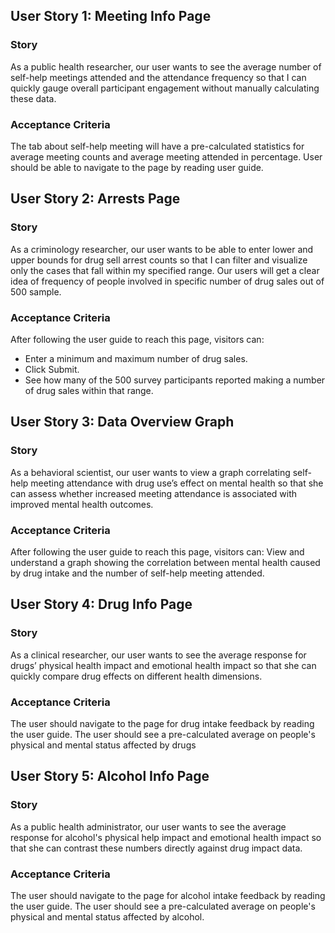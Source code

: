 ## User Story 1: Meeting Info Page
### Story
As a public health researcher, our user wants to see the average number of self-help meetings attended and the attendance frequency so that I can quickly gauge overall participant engagement without manually calculating these data.

### Acceptance Criteria
The tab about self-help meeting will have a pre-calculated statistics for average meeting counts and average meeting attended in percentage. User should be able to navigate to the page by reading user guide.

## User Story 2: Arrests Page
### Story
As a criminology researcher, our user wants to be able to enter lower and upper bounds for drug sell arrest counts so that I can filter and visualize only the cases that fall within my specified range. Our users will get a clear idea of frequency of people involved in specific number of drug sales out of 500 sample.

### Acceptance Criteria
After following the user guide to reach this page, visitors can:
- Enter a minimum and maximum number of drug sales.
- Click Submit.
- See how many of the 500 survey participants reported making a number of drug sales within that range.

## User Story 3: Data Overview Graph
### Story
As a behavioral scientist, our user wants to view a graph correlating self-help meeting attendance with drug use’s effect on mental health so that she can assess whether increased meeting attendance is associated with improved mental health outcomes.

### Acceptance Criteria
After following the user guide to reach this page, visitors can:
View and understand a graph showing the correlation between mental health caused by drug intake and the number of self-help meeting attended.


## User Story 4: Drug Info Page
### Story
As a clinical researcher, our user wants to see the average response for drugs’ physical health impact and emotional health impact so that she can quickly compare drug effects on different health dimensions.

### Acceptance Criteria
The user should navigate to the page for drug intake feedback by reading the user guide. The user should see a pre-calculated average on people's physical and mental status affected by drugs

## User Story 5: Alcohol Info Page
### Story
As a public health administrator, our user wants to see the average response for alcohol's physical help impact and emotional health impact so that she can contrast these numbers directly against drug impact data.

### Acceptance Criteria
The user should navigate to the page for alcohol intake feedback by reading the user guide. The user should see a pre-calculated average on people's physical and mental status affected by alcohol.
